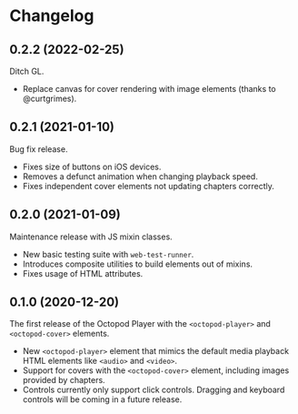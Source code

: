 # Changelog

## 0.2.2 (2022-02-25)

Ditch GL.

- Replace canvas for cover rendering with image elements (thanks to @curtgrimes).

## 0.2.1 (2021-01-10)

Bug fix release.

- Fixes size of buttons on iOS devices.
- Removes a defunct animation when changing playback speed.
- Fixes independent cover elements not updating chapters correctly.

## 0.2.0 (2021-01-09)

Maintenance release with JS mixin classes.

- New basic testing suite with `web-test-runner`.
- Introduces composite utilities to build elements out of mixins.
- Fixes usage of HTML attributes.

## 0.1.0 (2020-12-20)

The first release of the Octopod Player with the `<octopod-player>` and `<octopod-cover>` elements.

- New `<octopod-player>` element that mimics the default media playback HTML elements like `<audio>` and `<video>`.
- Support for covers with the `<octopod-cover>` element, including images provided by chapters.
- Controls currently only support click controls. Dragging and keyboard controls will be coming in a future release.
